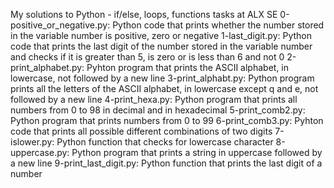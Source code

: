 My solutions to Python - if/else, loops, functions tasks at ALX SE
0-positive_or_negative.py: Python code that prints whether the number stored in the variable number is positive, zero or negative
1-last_digit.py: Python code that prints the last digit of the number stored in the variable number and checks if it is greater than 5, is zero or is less than 6 and not 0
2-print_alphabet.py: Pyhton program that prints the ASCII alphabet, in lowercase, not followed by a new line
3-print_alphabt.py: Python program prints all the letters of the ASCII alphabet, in lowercase except q and e, not followed by a new line
4-print_hexa.py: Python program that prints all numbers from 0 to 98 in decimal and in hexadecimal
5-print_comb2.py: Python program that prints numbers from 0 to 99
6-print_comb3.py: Pyhton code that prints all possible different combinations of two digits
7-islower.py: Python function that checks for lowercase character
8-uppercase.py: Python program that prints a string in uppercase followed by a new line
9-print_last_digit.py: Python function that prints the last digit of a number
